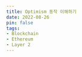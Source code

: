 ```yaml
---
title: Optimism 동작 이해하기
date: 2022-08-26
pin: false
tags:
- Blockchain
- Ethereum
- Layer 2
---
```


